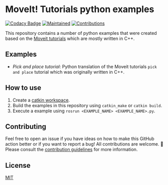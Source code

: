 # MoveIt! Tutorials python examples

[![Codacy Badge](https://app.codacy.com/project/badge/Grade/f18ba970edf04d288bf444e09b207a4e)](https://www.codacy.com/gh/rickstaa/moveit-tutorials-python-examples/dashboard?utm_source=github.com\&utm_medium=referral\&utm_content=rickstaa/moveit-tutorials-python-examples\&utm_campaign=Badge_Grade)
[![Maintained](https://img.shields.io/badge/Maintained%3F-yes-green)](https://github.com/rickstaa/moveit_tutorials_python_examples/pulse)
[![Contributions](https://img.shields.io/badge/contributions-welcome-orange.svg)](contributing.md)

This repository contains a number of python examples that were created based on the [Moveit tutorials](https://github.com/ros-planning/moveit_tutorials) which are mostly written in C++.

## Examples

*   *Pick and place tutorial*: Python translation of the Moveit tutorials `pick and place` tutorial which was originally written in C++.

## How to use

1.  Create a [catkin workspace](http://wiki.ros.org/catkin/Tutorials/create_a_workspace).
2.  Build the examples in this repository using `catkin_make` or `catkin build`.
3.  Execute a example using `rosrun <EXAMPLE_NAME> <EXAMPLE_NAME>.py`.

## Contributing

Feel free to open an issue if you have ideas on how to make this GitHub action better or if you want to report a bug! All contributions are welcome. :rocket: Please consult the [contribution guidelines](CONTRIBUTING.md) for more information.

## License

[MIT](LICENSE)
